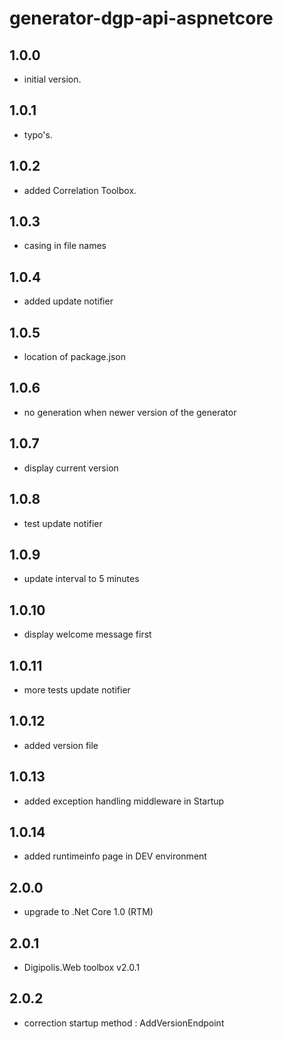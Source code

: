 # generator-dgp-api-aspnetcore

## 1.0.0

- initial version.

## 1.0.1

- typo's.

## 1.0.2

- added Correlation Toolbox. 

## 1.0.3

- casing in file names

## 1.0.4

- added update notifier

## 1.0.5

- location of package.json

## 1.0.6

- no generation when newer version of the generator

## 1.0.7

- display current version

## 1.0.8

- test update notifier

## 1.0.9

- update interval to 5 minutes

## 1.0.10

- display welcome message first

## 1.0.11

- more tests update notifier

## 1.0.12

- added version file

## 1.0.13

- added exception handling middleware in Startup

## 1.0.14

- added runtimeinfo page in DEV environment

## 2.0.0

- upgrade to .Net Core 1.0 (RTM)

## 2.0.1

- Digipolis.Web toolbox v2.0.1

## 2.0.2

- correction startup method : AddVersionEndpoint
